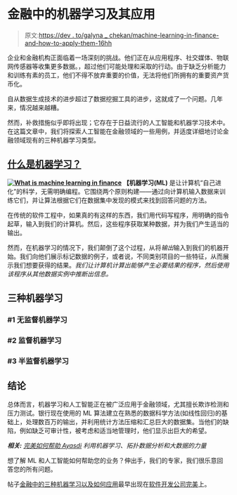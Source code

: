 # 金融中的机器学习及其应用

> 原文:[https://dev . to/galyna _ chekan/machine-learning-in-finance-and-how-to-apply-them-16hh](https://dev.to/galyna_chekan/machine-learning-in-finance-and-how-to-apply-them-16hh)

企业和金融机构正面临着一场深刻的挑战。他们正在从应用程序、社交媒体、物联网传感器等收集更多数据。，超过他们可能处理和采取的行动。由于缺乏分析能力和训练有素的员工，他们不得不放弃重要的价值，无法将他们所拥有的重要资产货币化。

自从数据生成技术的进步超过了数据挖掘工具的进步，这就成了一个问题。几年来，情况越来越糟。

然而，补救措施似乎即将出现；它存在于日益流行的人工智能和机器学习技术中。在这篇文章中，我们将探索人工智能在金融领域的一些用例，并适度详细地讨论金融领域现有的三种机器学习类型。

## [](#what-is-machine-learning)[什么是机器学习？](https://perfectial.com/blog/machine-learning-in-finance-types/)

**[![What is machine learning in finance](../Images/298e4bb221b4ab31130bee291cfceadc.png)](https://res.cloudinary.com/practicaldev/image/fetch/s--nRUNe1wC--/c_limit%2Cf_auto%2Cfl_progressive%2Cq_auto%2Cw_880/https://perfectial.com/wp-content/uploads/2018/05/machine-learning-finance.jpg) 【机器学习(ML)** 是让计算机“自己进化”的科学，无需明确编程。它围绕两个原则构建——通过向计算机输入数据来训练它们，并让算法根据它们在数据集中发现的模式来找到回答问题的方法。

在传统的软件工程中，如果真的有这样的东西，我们用代码写程序，用明确的指令起草，输入到我们的计算机。然后，这些程序获取某种数据，并为我们产生适当的输出。

然而，在机器学习的情况下，我们颠倒了这个过程，从将*输出*输入到我们的机器开始。我们向他们展示标记数据的例子，或者说，不同类别项目的一些特征，从而展示我们想要获得的结果。*我们让计算机计算出能够产生必要结果的程序，然后使用该程序从其他数据实例中推断出信息。*

## [](#three-types-of-machine-learning)三种机器学习

### [](#1-unsupervised-machine-learning)#1 无监督机器学习

### [](#2-supervised-machine-learning)#2 监督机器学习

### [](#3-semisupervised-machine-learning)#3 半监督机器学习

## [](#conclusion)结论

总体而言，机器学习和人工智能正在被广泛应用于金融领域，尤其擅长欺诈检测和压力测试。银行现在使用的 ML 算法建立在熟悉的数据科学方法(如线性回归)的基础上，处理数百万的输出，并利用统计方法压缩和汇总巨大的数据集。当他们的缺陷，例如缺乏可审计性，被考虑和适当地管理时，他们显示出巨大的希望。

***相关:*** [*完美如何帮助 Ayasdi*](https://perfectial.com/cases/ayasdi/) *利用机器学习、拓扑数据分析和大数据的力量*

想了解 ML 和人工智能如何帮助您的业务？伸出手，我们的专家，我们很乐意回答您的所有问题。

帖子[金融中的三种机器学习以及如何应用](https://perfectial.com/blog/machine-learning-in-finance-types/)最早出现在[软件开发公司完美](https://perfectial.com)上。